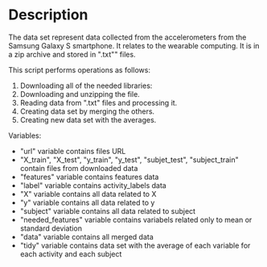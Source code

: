 # Description

The data set represent data collected from the accelerometers from the Samsung Galaxy S smartphone.
It relates to the wearable computing.
It is in a zip archive and stored in ".txt"" files.

This script performs operations as follows:
1. Downloading all of the needed libraries:
2. Downloading and unzipping the file.
3. Reading data from ".txt" files and processing it.
4. Creating data set by merging the others.
5. Creating new data set with the averages.

Variables:
* "url" variable contains files URL
* "X_train", "X_test", "y_train", "y_test", "subjet_test", "subject_train" contain files from downloaded data
* "features" variable contains features data
* "label" variable contains activity_labels data
* "X" variable contains all data related to X
* "y" variable contains all data related to y
* "subject" variable contains all data related to subject
* "needed_features" variable contains variabels related only to mean or standard deviation
* "data" variable contains all merged data
* "tidy" variable contains data set with the average of each variable for each activity and each subject

